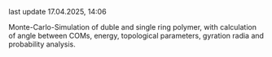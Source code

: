 last update 17.04.2025, 14:06


Monte-Carlo-Simulation of duble and single ring polymer, with calculation of angle between COMs, energy, topological parameters, gyration radia and probability analysis. 
